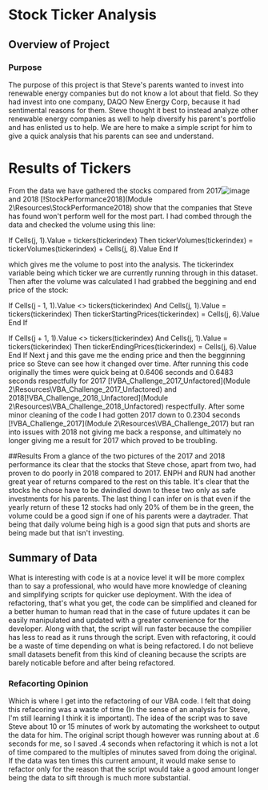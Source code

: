 # Stock Ticker Analysis

## Overview of Project
### Purpose
The purpose of this project is that Steve's parents wanted to invest into renewable energy companies but do not know a lot about that field. So they had invest into one company, DAQO New Energy Corp, because it had sentimental reasons for them.  Steve thought it best to instead analyze other renewable energy companies as well to help diversify his parent's portfolio and has enlisted us to help. We are here to make a simple script for him to give a quick analysis that his parents can see and understand.

# Results of Tickers
From the data we have gathered the stocks compared from 2017![image](https://user-images.githubusercontent.com/98048665/154749551-7c2e8689-04b2-4d30-b62b-5958cb8c4d35.png)
and 2018 [!StockPerformance2018](Module 2\Resources\StockPerformance2018) show that the companies that Steve has found won't perform well for the most part. I had combed through the data and checked the volume using this line: 

If Cells(j, 1).Value = tickers(tickerindex) Then
            tickerVolumes(tickerindex) = tickerVolumes(tickerindex) + Cells(j, 8).Value
        End If
	
which gives me the volume to post into the analysis. The tickerindex variable being which ticker we are currently running through in this dataset.  Then after the volume was calculated I had grabbed the beggining and end price of the stock:
     
If Cells(j - 1, 1).Value <> tickers(tickerindex) And Cells(j, 1).Value = tickers(tickerindex) Then
            tickerStartingPrices(tickerindex) = Cells(j, 6).Value
        End If
            
If Cells(j + 1, 1).Value <> tickers(tickerindex) And Cells(j, 1).Value = tickers(tickerindex) Then
            tickerEndingPrices(tickerindex) = Cells(j, 6).Value
        End If
  Next j
and this gave me the ending price and then the begginning price so Steve can see how it changed over time.  After running this code originally the times were quick being at 0.6406 seconds and 0.6483 seconds respectfully for 2017 [!VBA_Challenge_2017_Unfactored](Module 2\Resources\VBA_Challenge_2017_Unfactored) and 2018[!VBA_Challenge_2018_Unfactored](Module 2\Resources\VBA_Challenge_2018_Unfactored) respectfully. After some minor cleaning of the code I had gotten 2017 down to 0.2304 seconds [!VBA_Challenge_2017](Module 2\Resources\VBA_Challenge_2017) but ran into issues with 2018 not giving me back a response, and ultimately no longer giving me a result for 2017 which proved to be troubling.

##Results
	From a glance of the two pictures of the 2017 and 2018 performance its clear that the stocks that Steve chose, apart from two, had proven to do poorly in 2018 compared to 2017. ENPH and RUN had another great year of returns compared to the rest on this table. It's clear that the stocks he chose have to be dwindled down to these two only as safe investments for his parents.  The last thing I can infer on is that even if the yearly return of these 12 stocks had only 20% of them be in the green, the volume could be a good sign if one of his parents were a daytrader. That being that daily volume being high is a good sign that puts and shorts are being made but that isn't investing.  

## Summary of Data
What is interesting with code is at a novice level it will be more complex than to say a professional, who would have more knowledge of cleaning and simplifying scripts for quicker use deployment.  With the idea of refactoring, that's what you get, the code can be simplified and cleaned for a better human to human read that in the case of future updates it can be easily manipulated and updated with a greater convenience for the developer. Along with that, the script will run faster because the compilier has less to read as it runs through the script. Even with refactoring, it could be a waste of time depending on what is being refactored. I do not believe small datasets benefit from this kind of cleaning because the scripts are barely noticable before and after being refactored. 
### Refacorting Opinion
Which is where I get into the refactoring of our VBA code. I felt that doing this refacoring was a waste of time (In the sense of an analysis for Steve, I'm still learning I think it is important). The idea of the script was to save Steve about 10 or 15 minutes of work by automating the worksheet to output the data for him. The original script though however was running about at .6 seconds for me, so I saved .4 seconds when refactoring it which is not a lot of time compared to the multiples of minutes saved from doing the original. If the data was ten times this current amount, it would make sense to refactor only for the reason that the script would take a good amount longer being the data to sift through is much more substantial.


